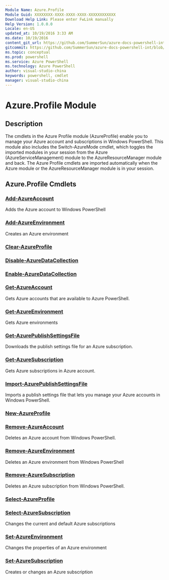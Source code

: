 ```yaml
---
Module Name: Azure.Profile
Module Guid: XXXXXXXX-XXXX-XXXX-XXXX-XXXXXXXXXXXX
Download Help Link: Please enter FwLink manually
Help Version: 1.0.0.0
Locale: en-US
updated_at: 10/19/2016 3:33 AM
ms.date: 10/19/2016
content_git_url: https://github.com/SummerSun/azure-docs-powershell-int/blob/master/azureps-cmdlets-docs/ServiceManagement/Azure.Profile/v1.6.1/Azure.Profile.md
gitcommit: https://github.com/SummerSun/azure-docs-powershell-int/blob/c0d1e448da01261236e9ece01ca5c2a98effbf31/azureps-cmdlets-docs/ServiceManagement/Azure.Profile/v1.6.1/Azure.Profile.md
ms.topic: conceptual
ms.prod: powershell
ms.service: Azure PowerShell
ms.technology: Azure PowerShell
author: visual-studio-china
keywords: powershell, cmdlet
manager: visual-studio-china
---
```


# Azure.Profile Module
## Description
The cmdlets in the Azure Profile module (AzureProfile) enable you to manage your Azure account and subscriptions in Windows PowerShell. This module also includes the Switch-AzureMode cmdlet, which toggles the imported modules in your session from the Azure (AzureServiceManagement) module to the AzureResourceManager module and back. The Azure Profile cmdlets are imported automatically when the Azure module or the AzureResourceManager module is in your session.

## Azure.Profile Cmdlets
### [Add-AzureAccount](.\Add-AzureAccount.md)
Adds the Azure account to Windows PowerShell


### [Add-AzureEnvironment](.\Add-AzureEnvironment.md)
Creates an Azure environment


### [Clear-AzureProfile](.\Clear-AzureProfile.md)



### [Disable-AzureDataCollection](.\Disable-AzureDataCollection.md)



### [Enable-AzureDataCollection](.\Enable-AzureDataCollection.md)



### [Get-AzureAccount](.\Get-AzureAccount.md)
Gets Azure accounts that are available to Azure PowerShell.


### [Get-AzureEnvironment](.\Get-AzureEnvironment.md)
Gets Azure environments


### [Get-AzurePublishSettingsFile](.\Get-AzurePublishSettingsFile.md)
Downloads the publish settings file for an Azure subscription.


### [Get-AzureSubscription](.\Get-AzureSubscription.md)
Gets  Azure subscriptions in Azure account.


### [Import-AzurePublishSettingsFile](.\Import-AzurePublishSettingsFile.md)
Imports a publish settings file that lets you manage your Azure accounts in Windows PowerShell.


### [New-AzureProfile](.\New-AzureProfile.md)



### [Remove-AzureAccount](.\Remove-AzureAccount.md)
Deletes an Azure account from Windows PowerShell.


### [Remove-AzureEnvironment](.\Remove-AzureEnvironment.md)
Deletes an Azure environment from Windows PowerShell


### [Remove-AzureSubscription](.\Remove-AzureSubscription.md)
Deletes an Azure subscription from Windows PowerShell.


### [Select-AzureProfile](.\Select-AzureProfile.md)



### [Select-AzureSubscription](.\Select-AzureSubscription.md)
Changes the current and default Azure subscriptions


### [Set-AzureEnvironment](.\Set-AzureEnvironment.md)
Changes the properties of an Azure environment


### [Set-AzureSubscription](.\Set-AzureSubscription.md)
Creates or changes an Azure subscription



